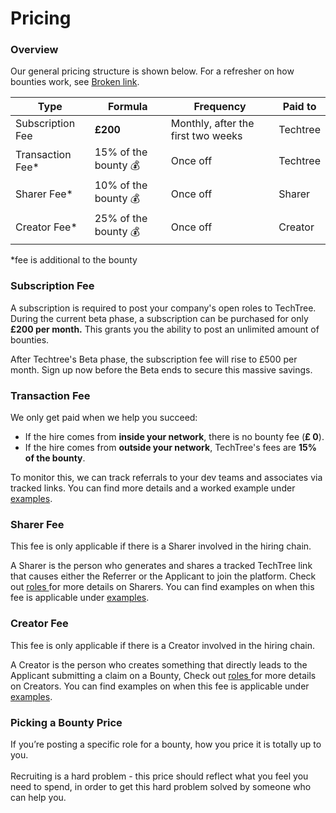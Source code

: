 # Pricing

### Overview

Our general pricing structure is shown below. For a refresher on how bounties work, see  [Broken link](broken-reference "mention").

| Type              | Formula               | Frequency                          | Paid to  |
| ----------------- | --------------------- | ---------------------------------- | -------- |
| Subscription Fee  | **£200**              | Monthly, after the first two weeks | Techtree |
| Transaction Fee\* | 15% of the bounty  💰 | Once off                           | Techtree |
| Sharer Fee\*      | 10% of the bounty  💰 | Once off                           | Sharer   |
| Creator Fee\*     | 25% of the bounty  💰 | Once off                           | Creator  |

\*fee is additional to the bounty

### **Subscription Fee**

A subscription is required to post your company's open roles to TechTree. During the current beta phase, a subscription can be purchased for only **£200 per month.** This grants you the ability to post an unlimited amount of bounties.&#x20;

After Techtree's Beta phase, the subscription fee will rise to £500 per month. Sign up now before the Beta ends to secure this massive savings.

### Transaction Fee

We only get paid when we help you succeed:

* If the hire comes from **inside your network**, there is no bounty fee (**£ 0**).
* If the hire comes from **outside your network**, TechTree's fees are **15% of the bounty**.&#x20;

To monitor this, we can track referrals to your dev teams and associates via tracked links. You can find more details and a worked example under [examples](broken-reference).

### Sharer Fee

This fee is only applicable if there is a Sharer involved in the hiring chain.

A Sharer is the person who generates and shares a tracked TechTree link that causes either the Referrer or the Applicant to join the platform. Check out [roles ](roles-at-techtree/)for more details on Sharers. You can find examples on when this fee is applicable under [examples](broken-reference).&#x20;

### Creator Fee

This fee is only applicable if there is a Creator involved in the hiring chain.

A Creator is the person who creates something that directly leads to the Applicant submitting a claim on a Bounty, Check out [roles ](roles-at-techtree/)for more details on Creators. You can find examples on when this fee is applicable under [examples](broken-reference).

### Picking a Bounty Price

If you’re posting a specific role for a bounty, how you price it is totally up to you.\
\
Recruiting is a hard problem - this price should reflect what you feel you need to spend, in order to get this hard problem solved by someone who can help you.

